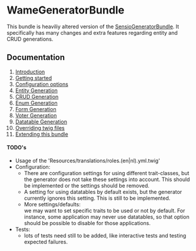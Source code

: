 WameGeneratorBundle
=====================

This bundle is heaviliy altered version of the
[SensioGeneratorBundle](http://symfony.com/doc/3.0/bundles/SensioGeneratorBundle/index.html).
It specifically has many changes and extra features
regarding entity and CRUD generations.


## Documentation

1. [Introduction](Resources/doc/1_introduction.md)
2. [Getting started](Resources/doc/2_getting_started.md)
3. [Configuration options](Resources/doc/3_configuration.md)
4. [Entity Generation](Resources/doc/4_entity_generation.md)
5. [CRUD Generation](Resources/doc/5_crud_generation.md)
6. [Enum Generation](Resources/doc/6_enum_generation.md)
7. [Form Generation](Resources/doc/7_form_generation.md)
8. [Voter Generation](Resources/doc/8_voter_generation.md)
9. [Datatable Generation](Resources/doc/9_datatable_generation.md)
10. [Overriding twig files](Resources/doc/10_overriding_twig.md)
11. [Extending this bundle](Resources/doc/11_extending_bundle.md)


#### TODO's

- Usage of the 'Resources/translations/roles.(en|nl).yml.twig'
- Configuration: 
    - There are configuration settings for using different trait-classes,
but the generator does not take these settings into account.
This should be implemented or the settings should be removed.
    - A setting for using datatables by default exists, but the generator
    currently ignores this setting. This is still to be implemented.
    - More settings/defaults:  
    we may want to set specific traits to be used or not by default. 
    For instance, some application may never use datatables, so that
    option should be possible to disable for those applications.
- Tests:
    - lots of tests need still to be added, like interactive tests
     and testing expected failures.
